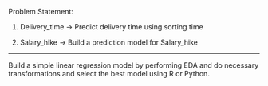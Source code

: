 Problem Statement:

1) Delivery_time -> Predict delivery time using sorting time 

2) Salary_hike -> Build a prediction model for Salary_hike

------------------------------------------------------------

Build a simple linear regression model by performing EDA and do necessary transformations and select the best model using R or Python.
